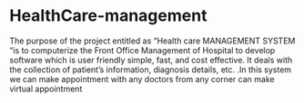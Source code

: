 # HealthCare-management
The purpose of the project entitled as “Health care MANAGEMENT SYSTEM “is to
computerize the Front Office Management of Hospital to develop software which
is user friendly simple, fast, and cost effective. It deals with the collection of
patient’s information, diagnosis details, etc. .In this system we can make
appointment with any doctors from any corner can make virtual appointment
